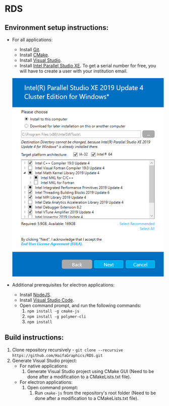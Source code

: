 # RDS
## Environment setup instructions:
- For all applications:
  - Install [Git](https://git-scm.com/).
  - Install [CMake](https://cmake.org/).
  - Install [Visual Studio](https://visualstudio.microsoft.com/downloads/).
  - Install [Intel Parallel Studio XE](https://software.intel.com/en-us/parallel-studio-xe). To get a serial number for free, you will have to create a user with your institution email.
  
  ![Parallel Studio XE packages seletion during installation](images/parallel_studio.png)

- Additional prerequisites for electron applications:
  - Install [NodeJS](https://nodejs.org).
  - Install [Visual Studio Code](https://code.visualstudio.com/).
  - Open command prompt, and run the following commands:
      1. `npm install -g cmake-js`
      2. `npm install -g polymer-cli`
      3. `npm install`

## Build instructions:
 1. Clone repository recursively - `git clone --recursive https://github.com/HaifaGraphics/RDS.git`
 2. Generate Visual Studio project:
    - For native applications:
       1. Generate Visual Studio project using CMake GUI (Need to be done after a modification to a CMakeLists.txt file).
    - For electron applications:
      1. Open command prompt:
         1. Run `cmake-js` from the repository's root folder (Need to be done after a modification to a CMakeLists.txt file).
